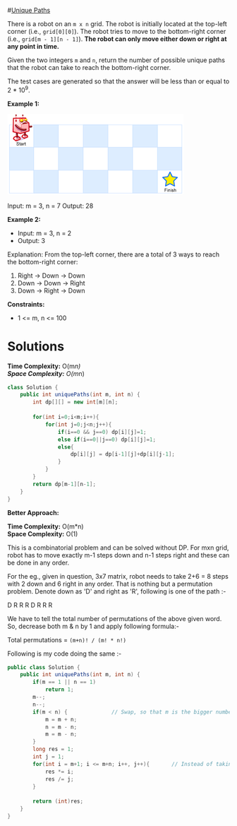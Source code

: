 #[Unique Paths](https://leetcode.com/problems/unique-paths/)

There is a robot on an `m x n` grid. 
The robot is initially located at the top-left corner (i.e., `grid[0][0]`). 
The robot tries to move to the bottom-right corner (i.e., `grid[m - 1][n - 1]`). 
**The robot can only move either down or right at any point in time.**

Given the two integers `m` and `n`, return the number of possible unique paths that the robot can take to reach the bottom-right corner.

The test cases are generated so that the answer will be less than or equal to 2 * 10<sup>9</sup>.

**Example 1:**

![img_2.png](img_2.png)

Input: m = 3, n = 7
Output: 28

**Example 2:**

- Input: m = 3, n = 2
- Output: 3

Explanation: From the top-left corner, there are a total of 3 ways to reach the bottom-right corner:
1. Right -> Down -> Down
2. Down -> Down -> Right
3. Down -> Right -> Down


**Constraints:**

- 1 <= m, n <= 100

# Solutions

**Time Complexity:** O(m*n)\
**Space Complexity:** O(m*n)

```java
class Solution {
    public int uniquePaths(int m, int n) {
        int dp[][] = new int[m][n];

        for(int i=0;i<m;i++){
            for(int j=0;j<n;j++){
                if(i==0 && j==0) dp[i][j]=1;
                else if(i==0||j==0) dp[i][j]=1;
                else{
                    dp[i][j] = dp[i-1][j]+dp[i][j-1];
                }
            }
        }
        return dp[m-1][n-1];
    }
}
```
**Better Approach:**

**Time Complexity:** O(m*n)\
**Space Complexity:** O(1)

This is a combinatorial problem and can be solved without DP. For mxn grid, robot has to move exactly m-1 steps down and n-1 steps right and these can be done in any order.

For the eg., given in question, 3x7 matrix, robot needs to take 2+6 = 8 steps with 2 down and 6 right in any order. That is nothing but a permutation problem. Denote down as 'D' and right as 'R', following is one of the path :-

D R R R D R R R

We have to tell the total number of permutations of the above given word. So, decrease both m & n by 1 and apply following formula:-

Total permutations = `(m+n)! / (m! * n!)`

Following is my code doing the same :-

```java
public class Solution {
    public int uniquePaths(int m, int n) {
        if(m == 1 || n == 1)
            return 1;
        m--;
        n--;
        if(m < n) {              // Swap, so that m is the bigger number
            m = m + n;
            n = m - n;
            m = m - n;
        }
        long res = 1;
        int j = 1;
        for(int i = m+1; i <= m+n; i++, j++){       // Instead of taking factorial, keep on multiply & divide
            res *= i;
            res /= j;
        }
            
        return (int)res;
    }
}
```
